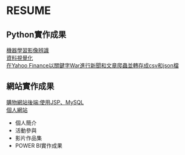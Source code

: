 # RESUME
  ## Python實作成果<br>
  [機器學習影像辨識](santaIdentify/test_network.py)<br>
  [資料視覺化](DataVisualization)<br>
  [在Yahoo Finance以關鍵字War進行新聞和文章爬蟲並轉存成csv和json檔](HW/HW3/HW3.ipynb)<br>
  ## 網站實作成果<br>
  [購物網站後端:使用JSP、MySQL](demo/jsp)<br> 
  [個人網站](https://xuan6544239.github.io/My-web/)<br> 
<ul>
  <li>個人簡介</li>
  <li>活動參與</li>
  <li>影片作品集</li>
  <li>POWER BI實作成果</li>
<ul>
